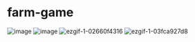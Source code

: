 # farm-game
![image](https://user-images.githubusercontent.com/84760072/190874697-fdc12d8b-73a1-44c6-9d28-656dbc0217a4.png)
![image](https://user-images.githubusercontent.com/84760072/190874777-3c7d825b-2eb3-4cfb-b7e3-22c0fcfc05a7.png)
![ezgif-1-02660f4316](https://user-images.githubusercontent.com/84760072/190874838-78373f9b-5c57-4719-b2f9-e84d78ab545a.gif)
![ezgif-1-03fca927d8](https://user-images.githubusercontent.com/84760072/190874928-c094f17a-c817-4762-8f36-e35770d76a18.gif)

